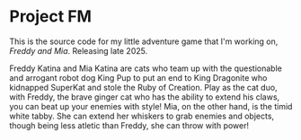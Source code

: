 # Project FM

This is the source code for my little adventure game that I'm working on, *Freddy and Mia*. Releasing late 2025.

Freddy Katina and Mia Katina are cats who team up with the questionable and arrogant robot dog King Pup to put an end to King Dragonite who kidnapped SuperKat and stole the Ruby of Creation. Play as the cat duo, with Freddy, the brave ginger cat who has the ability to extend his claws, you can beat up your enemies with style! Mia, on the other hand, is the timid white tabby. She can extend her whiskers to grab enemies and objects, though being less atletic than Freddy, she can throw with power!
